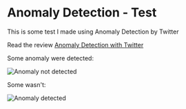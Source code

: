 Anomaly Detection - Test
============

This is some test I made using Anomaly Detection by Twitter

Read the review [Anomaly Detection with Twitter](http://anomalyts.io/anomaly-detection-twitter-r/)





Some anomaly were detected:

![Anomaly not detected](https://raw.github.com/martin-magakian/Anomaly-Detection-test/master/README_src/anomaly-detected.png)

Some wasn't:

![Anomaly detected](https://raw.github.com/martin-magakian/Anomaly-Detection-test/master/README_src//anomaly-not-detected.png)